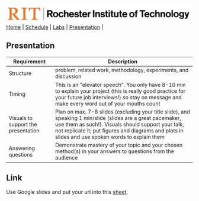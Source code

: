 [<img width=900 src="../img/logo_rit.png?raw=yes">](../README.md)   
[Home](../README.md) |
[Schedule](../schedule.md) |
[Labs](labs.md) |
[Presentation](presentation.md) |

## Presentation
 
 | Requirement | Description | 
 |------------|--------|
 | Structure | problem, related work, methodology, experiments, and discussion | 
 | Timing | This is an "elevator speech". You only have 8-10 min to explain your project (this is really good practice for your future job interviews!) so stay on message and make every word out of your mouths count | 
 | Visuals to support the presentation | Plan on max. 7-8 slides (excluding your title slide), and speaking 1 min/slide (slides are a great pacemaker, use them as such!). Visuals should support your talk, not replicate it; put figures and diagrams and plots in slides and use spoken words to explain them | 
 | Answering questions | Demonstrate mastery of your topic and your chosen method(s) in your answers to questions from the audience | 


## Link

Use Google slides and put your url into this [sheet](https://docs.google.com/spreadsheets/d/1w6aNToF7cyjsaXNpmJNCxZmzXrB5BWu0F6thpt_bnKk/edit?usp=sharing).
